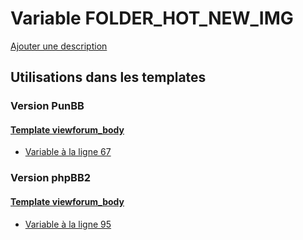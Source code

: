 # Variable FOLDER_HOT_NEW_IMG
[Ajouter une description](https://fa-tvars.appspot.com/var/FOLDER_HOT_NEW_IMG)

## Utilisations dans les templates

### Version PunBB

#### [Template viewforum_body](punbb/viewforum_body.md#readme)
* [Variable &agrave; la ligne 67](../punbb/viewforum_body.tpl#L67)

### Version phpBB2

#### [Template viewforum_body](subsilver/viewforum_body.md#readme)
* [Variable &agrave; la ligne 95](../subsilver/viewforum_body.tpl#L95)